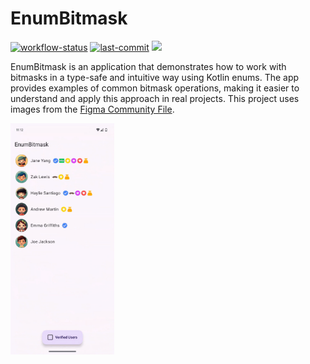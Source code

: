 EnumBitmask
=

[![workflow-status](https://img.shields.io/github/actions/workflow/status/michaelbel/enumbitmask/ci.yml?style=for-the-badge&logo=github&labelColor=3F464F)](https://github.com/michaelbel/enumbitmask/actions)
[![last-commit](https://img.shields.io/github/last-commit/michaelbel/enumbitmask?style=for-the-badge&logo=github&labelColor=3F464F)](https://github.com/michaelbel/enumbitmask/commits)
[![](https://img.shields.io/badge/Пост_в_Telegram-24A1DE?style=for-the-badge&logo=telegram&logoColor=white)](https://t.me/foundout/45)

EnumBitmask is an application that demonstrates how to work with bitmasks in a type-safe and intuitive way using Kotlin enums. The app provides examples of common bitmask operations, making it easier to understand and apply this approach in real projects.
This project uses images from the [Figma Community File](https://www.figma.com/community/file/1278238556561592696).

<div>
    <img src=".github/app.gif" width="33%" alt="App Video">
</div>